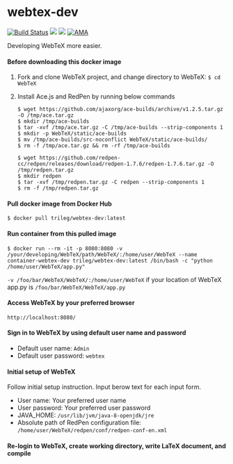 # webtex-dev
[![Build Status](https://travis-ci.org/trileg/webtex-dev.svg?branch=master)](https://travis-ci.org/trileg/webtex-dev)
[![](https://images.microbadger.com/badges/image/trileg/webtex-dev.svg)](https://microbadger.com/images/trileg/webtex-dev "Get your own image badge on microbadger.com")
[![](https://images.microbadger.com/badges/version/trileg/webtex-dev.svg)](https://microbadger.com/images/trileg/webtex-dev "Get your own version badge on microbadger.com")
[![AMA](https://img.shields.io/badge/ask%20me-anything-0e7fc0.svg)](https://github.com/trileg/ama)

Developing WebTeX more easier.

#### Before downloading this docker image

1. Fork and clone WebTeX project, and change directory to WebTeX: `$ cd WebTeX`

2. Install Ace.js and RedPen by running below commands

   ````
   $ wget https://github.com/ajaxorg/ace-builds/archive/v1.2.5.tar.gz -O /tmp/ace.tar.gz
   $ mkdir /tmp/ace-builds
   $ tar -xvf /tmp/ace.tar.gz -C /tmp/ace-builds --strip-components 1
   $ mkdir -p WebTeX/static/ace-builds
   $ mv /tmp/ace-builds/src-noconflict WebTeX/static/ace-builds/
   $ rm -f /tmp/ace.tar.gz && rm -rf /tmp/ace-builds

   $ wget https://github.com/redpen-cc/redpen/releases/download/redpen-1.7.6/redpen-1.7.6.tar.gz -O /tmp/redpen.tar.gz
   $ mkdir redpen
   $ tar -xvf /tmp/redpen.tar.gz -C redpen --strip-components 1
   $ rm -f /tmp/redpen.tar.gz
   ````

#### Pull docker image from Docker Hub

```
$ docker pull trileg/webtex-dev:latest
```

#### Run container from this pulled image
```
$ docker run --rm -it -p 8080:8080 -v /your/developing/WebTeX/path/WebTeX/:/home/user/WebTeX --name container-webtex-dev trileg/webtex-dev:latest /bin/bash -c "python /home/user/WebTeX/app.py"
```

`-v /foo/bar/WebTeX/WebTeX/:/home/user/WebTeX` if your location of WebTeX app.py is `/foo/bar/WebTeX/WebTeX/app.py`

#### Access WebTeX by your preferred browser

```
http://localhost:8080/
```

#### Sign in to WebTeX by using default user name and password
- Default user name: `Admin`
- Default user password: `webtex`

#### Initial setup of WebTeX
Follow initial setup instruction. Input berow text for each input form.
- User name: Your preferred user name
- User password: Your preferred user password
- JAVA_HOME: `/usr/lib/jvm/java-8-openjdk/jre`
- Absolute path of RedPen configuration file: `/home/user/WebTeX/redpen/conf/redpen-conf-en.xml`

#### Re-login to WebTeX, create working directory, write LaTeX document, and compile

